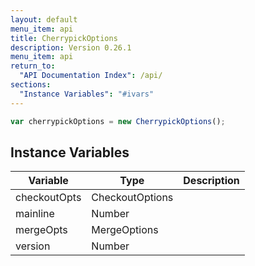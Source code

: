 ```yaml
---
layout: default
menu_item: api
title: CherrypickOptions
description: Version 0.26.1
menu_item: api
return_to:
  "API Documentation Index": /api/
sections:
  "Instance Variables": "#ivars"
---
```


```js
var cherrypickOptions = new CherrypickOptions();
```

## <a name="ivars"></a>Instance Variables

| Variable | Type | Description |
| --- | --- | --- |
| <a name="checkoutOpts"></a>checkoutOpts | CheckoutOptions |  |
| <a name="mainline"></a>mainline | Number |  |
| <a name="mergeOpts"></a>mergeOpts | MergeOptions |  |
| <a name="version"></a>version | Number |  |

